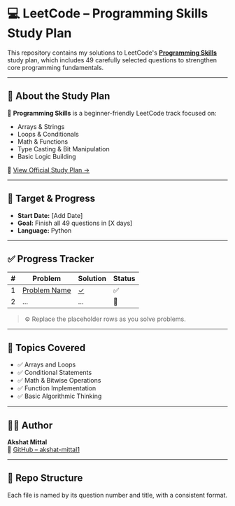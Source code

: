 # 💻 LeetCode – Programming Skills Study Plan

This repository contains my solutions to LeetCode's **[Programming Skills](https://leetcode.com/studyplan/programming-skills/)** study plan, which includes 49 carefully selected questions to strengthen core programming fundamentals.

---

## 📌 About the Study Plan

🧠 **Programming Skills** is a beginner-friendly LeetCode track focused on:
- Arrays & Strings
- Loops & Conditionals
- Math & Functions
- Type Casting & Bit Manipulation
- Basic Logic Building

🔗 [View Official Study Plan →](https://leetcode.com/studyplan/programming-skills/)

---

## 📅 Target & Progress

- **Start Date:** [Add Date]
- **Goal:** Finish all 49 questions in [X days]
- **Language:** Python

---

## ✅ Progress Tracker

| # | Problem | Solution | Status |
|---|---------|----------|--------|
| 1 | [Problem Name](https://leetcode.com/problems/example/) | [✓](./01-example.py) | ✅ |
| 2 | ... | ... | 🔲 |

> ⚙ Replace the placeholder rows as you solve problems.

---

## 🧠 Topics Covered

- ✅ Arrays and Loops
- ✅ Conditional Statements
- ✅ Math & Bitwise Operations
- ✅ Function Implementation
- ✅ Basic Algorithmic Thinking

---

## 👨‍💻 Author

**Akshat Mittal**  
🔗 [GitHub – akshat-mittal1](https://github.com/akshat-mittal1)

---

## 📂 Repo Structure

Each file is named by its question number and title, with a consistent format.

